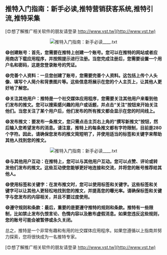 ## **推特入门指南：新手必读,推特营销获客系统,推特引流,推特采集**

[😍想了解推广相关软件的朋友请登录 http://www.vst.tw](http://www.vst.tw)

 <center><img src="https://vst.tw/MP4/tuiguang/png/6.png" alt="推特入门指南：新手必读____.txt"></center>

**😄创建账号：首先，您需要在推特上创建一个账号。您可以在推特的网站或者应用商店下载应用程序，并按照提示进行注册。当您完成注册后，您需要设置一个用户名和密码，这是您登录账号的凭证。**

**😄完善个人资料：一旦您创建了账号，您需要完善个人资料。这包括上传个人头像、填写个人简介和背景图片等。这些信息将展示在您的个人主页上，让其他人更好地了解您。**

**😄关注其他用户：推特是一个社交媒体应用程序，您需要关注其他用户来看到他们发布的推文。您可以搜索感兴趣的用户或话题，并点击“关注”按钮来开始关注他们。当您关注了某个用户后，他们发布的所有推文都会显示在您的时间线上。**

**😄发布推文：要发布一条推文，您只需点击主页右上角的“撰写新推文”按钮，然后输入您希望发布的消息。请注意，推特上的每条推文都有字符限制，目前是280个字符。因此，请确保您发布的推文简短明了，并使用适当的标签和关键字来帮助其他人找到您的推文。**

 <center><img src="https://vst.tw/MP4/tuiguang/png/0.png" alt="推特入门指南：新手必读____.txt"></center>

**😄与其他用户互动：在推特上，您可以与其他用户互动。您可以点赞、评论或转发他们发布的推文。这些互动使您能够更好地连接和交流，并将您的账号推荐给其他人。**

**😄使用标签和关键字：在发布推文时，您可以使用标签和关键字。这些标签和关键字可以让其他人更轻松地找到您的推文，并提高您的曝光率。请确保标签和关键字与您发布的内容相关，并且不要过度使用。**

**😄遵守规则和条款：最后，重要的是要遵守推特的规则和条款。推特有一些限制，比如禁止发布仇恨言论、色情内容以及散布虚假消息。如果您违反这些规则，您的账号可能会被暂停或永久关闭。**

总之，推特是一个非常有趣和有用的社交媒体应用程序。如果您遵循以上指南并努力探索，您将很快成为一名推特专家。

[😍想了解推广相关软件的朋友请登录 http://www.vst.tw](http://www.vst.tw)



